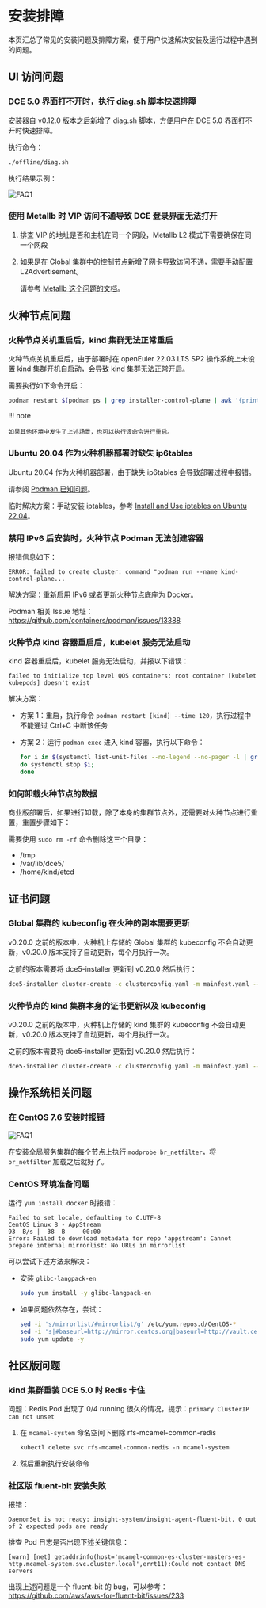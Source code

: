 # 安装排障

本页汇总了常见的安装问题及排障方案，便于用户快速解决安装及运行过程中遇到的问题。

## UI 访问问题

### DCE 5.0 界面打不开时，执行 diag.sh 脚本快速排障

安装器自 v0.12.0 版本之后新增了 diag.sh 脚本，方便用户在 DCE 5.0 界面打不开时快速排障。

执行命令：

```bash
./offline/diag.sh
```

执行结果示例：

![FAQ1](https://docs.daocloud.io/daocloud-docs-images/docs/zh/docs/install/images/faq11.png)

### 使用 Metallb 时 VIP 访问不通导致 DCE 登录界面无法打开

1. 排查 VIP 的地址是否和主机在同一个网段，Metallb L2 模式下需要确保在同一个网段
2. 如果是在 Global 集群中的控制节点新增了网卡导致访问不通，需要手动配置 L2Advertisement。

    请参考 [Metallb 这个问题的文档](https://metallb.universe.tf/configuration/_advanced_l2_configuration/#specify-network-interfaces-that-lb-ip-can-be-announced-from)。

## 火种节点问题

### 火种节点关机重启后，kind 集群无法正常重启

火种节点关机重启后，由于部署时在 openEuler 22.03 LTS SP2 操作系统上未设置 kind 集群开机自启动，会导致 kind 集群无法正常开启。

需要执行如下命令开启：

```bash
podman restart $(podman ps | grep installer-control-plane | awk '{print $1}') 
```

!!! note

    如果其他环境中发生了上述场景，也可以执行该命令进行重启。

### Ubuntu 20.04 作为火种机器部署时缺失 ip6tables

Ubuntu 20.04 作为火种机器部署，由于缺失 ip6tables 会导致部署过程中报错。

请参阅 [Podman 已知问题](https://github.com/containers/podman/issues/3655)。

临时解决方案：手动安装 iptables，参考
[Install and Use iptables on Ubuntu 22.04](https://orcacore.com/install-use-iptables-ubuntu-22-04/#:~:text=In%20this%20guide%2C%20we%20want%20to%20teach%20you,your%20network%20traffic%20packets%20by%20using%20these%20filters)。

### 禁用 IPv6 后安装时，火种节点 Podman 无法创建容器

报错信息如下：

```text
ERROR: failed to create cluster: command "podman run --name kind-control-plane...
```

解决方案：重新启用 IPv6 或者更新火种节点底座为 Docker。

Podman 相关 Issue 地址：
https://github.com/containers/podman/issues/13388

### 火种节点 kind 容器重启后，kubelet 服务无法启动

kind 容器重启后，kubelet 服务无法启动，并报以下错误：

```text
failed to initialize top level QOS containers: root container [kubelet kubepods] doesn't exist
```

解决方案：

- 方案 1：重启，执行命令 `podman restart [kind] --time 120`，执行过程中不能通过 Ctrl+C 中断该任务

- 方案 2：运行 `podman exec` 进入 kind 容器，执行以下命令：
  
    ```bash
    for i in $(systemctl list-unit-files --no-legend --no-pager -l | grep --color=never -o .*.slice | grep kubepod);
    do systemctl stop $i;
    done
    ```

### 如何卸载火种节点的数据

商业版部署后，如果进行卸载，除了本身的集群节点外，还需要对火种节点进行重置，重置步骤如下：

需要使用 `sudo rm -rf` 命令删除这三个目录：

- /tmp
- /var/lib/dce5/
- /home/kind/etcd

## 证书问题

### Global 集群的 kubeconfig 在火种的副本需要更新

v0.20.0 之前的版本中，火种机上存储的 Global 集群的 kubeconfig 不会自动更新，v0.20.0 版本支持了自动更新，每个月执行一次。

之前的版本需要将 dce5-installer 更新到 v0.20.0 然后执行：

```bash
dce5-installer cluster-create -c clusterconfig.yaml -m mainfest.yaml --update-global-kubeconf
```

### 火种节点的 kind 集群本身的证书更新以及 kubeconfig

v0.20.0 之前的版本中，火种机上存储的 kind 集群的 kubeconfig 不会自动更新，v0.20.0 版本支持了自动更新，每个月执行一次。

之前的版本需要将 dce5-installer 更新到 v0.20.0 然后执行：

```bash
dce5-installer cluster-create -c clusterconfig.yaml -m mainfest.yaml --update-kind-certs
```

## 操作系统相关问题

### 在 CentOS 7.6 安装时报错

![FAQ1](https://docs.daocloud.io/daocloud-docs-images/docs/install/images/FAQ1.png)

在安装全局服务集群的每个节点上执行 `modprobe br_netfilter`，将 `br_netfilter` 加载之后就好了。

### CentOS 环境准备问题

运行 `yum install docker` 时报错：

```text
Failed to set locale, defaulting to C.UTF-8
CentOS Linux 8 - AppStream                                                                    93  B/s |  38  B     00:00    
Error: Failed to download metadata for repo 'appstream': Cannot prepare internal mirrorlist: No URLs in mirrorlist
```

可以尝试下述方法来解决：

- 安装 `glibc-langpack-en`

    ```bash
    sudo yum install -y glibc-langpack-en
    ```

- 如果问题依然存在，尝试：

    ```bash
    sed -i 's/mirrorlist/#mirrorlist/g' /etc/yum.repos.d/CentOS-*
    sed -i 's|#baseurl=http://mirror.centos.org|baseurl=http://vault.centos.org|g' /etc/yum.repos.d/CentOS-*
    sudo yum update -y
    ```

## 社区版问题

### kind 集群重装 DCE 5.0 时 Redis 卡住

问题：Redis Pod 出现了 0/4 running 很久的情况，提示：`primary ClusterIP can not unset`

1. 在 `mcamel-system` 命名空间下删除 rfs-mcamel-common-redis

    ```shell
    kubectl delete svc rfs-mcamel-common-redis -n mcamel-system
    ```

1. 然后重新执行安装命令

### 社区版 fluent-bit 安装失败

报错：

```text
DaemonSet is not ready: insight-system/insight-agent-fluent-bit. 0 out of 2 expected pods are ready
```

排查 Pod 日志是否出现下述关键信息：

```text
[warn] [net] getaddrinfo(host='mcamel-common-es-cluster-masters-es-http.mcamel-system.svc.cluster.local',errt11):Could not contact DNS servers
```

出现上述问题是一个 fluent-bit 的 bug，可以参考：
https://github.com/aws/aws-for-fluent-bit/issues/233
